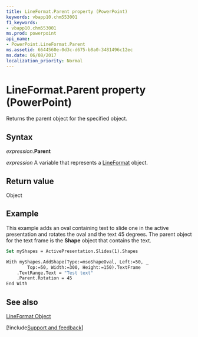 ```yaml
---
title: LineFormat.Parent property (PowerPoint)
keywords: vbapp10.chm553001
f1_keywords:
- vbapp10.chm553001
ms.prod: powerpoint
api_name:
- PowerPoint.LineFormat.Parent
ms.assetid: 6644560e-0d3c-d675-b8a0-3481496c12ec
ms.date: 06/08/2017
localization_priority: Normal
---
```



# LineFormat.Parent property (PowerPoint)

Returns the parent object for the specified object.


## Syntax

_expression_.**Parent**

_expression_ A variable that represents a [LineFormat](PowerPoint.LineFormat.md) object.


## Return value

Object


## Example

This example adds an oval containing text to slide one in the active presentation and rotates the oval and the text 45 degrees. The parent object for the text frame is the  **Shape** object that contains the text.


```vb
Set myShapes = ActivePresentation.Slides(1).Shapes

With myShapes.AddShape(Type:=msoShapeOval, Left:=50, _
        Top:=50, Width:=300, Height:=150).TextFrame
    .TextRange.Text = "Test text"
    .Parent.Rotation = 45
End With
```


## See also


[LineFormat Object](PowerPoint.LineFormat.md)

[!include[Support and feedback](~/includes/feedback-boilerplate.md)]